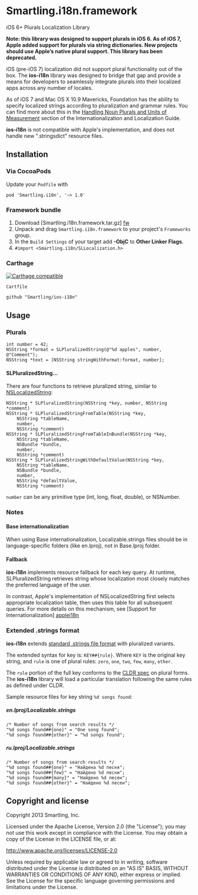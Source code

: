 # Smartling.i18n.framework
iOS 6+ Plurals Localization Library

**Note: this library was designed to support plurals in iOS 6. As of iOS 7, Apple added support for plurals via string dictionaries. New projects should use Apple’s native plural support. This library has been deprecated.**

iOS (pre-iOS 7) localization did not support plural functionality out of the box. The **ios-i18n** library was designed to bridge that gap and provide a means for developers to seamlessly integrate plurals into their localized apps across any number of locales.

As of iOS 7 and Mac OS X 10.9 Mavericks, Foundation has the ability to specify localized strings according to pluralization and grammar rules. You can find more about this in the [Handling Noun Plurals and Units of Measurement](https://developer.apple.com/library/ios/documentation/MacOSX/Conceptual/BPInternational/LocalizingYourApp/LocalizingYourApp.html) section of the Internationalization and Localization Guide.

**ios-i18n** is not compatible with Apple's implementation, and does not handle new ".stringsdict" resource files.


## Installation
### Via CocoaPods
Update your `Podfile` with

    pod 'Smartling.i18n', '~> 1.0'

### Framework bundle
1. Download [Smartling.i18n.framework.tar.gz] [fw]
2. Unpack and drag `Smartling.i18n.framework` to your project's `Frameworks` group.
3. In the `Build Settings` of your target add **-ObjC** to **Other Linker Flags**.
4. `#import <Smartling.i18n/SLLocalization.h>`

### Carthage
[![Carthage compatible](https://img.shields.io/badge/Carthage-compatible-4BC51D.svg?style=flat)](https://github.com/Carthage/Carthage)

`Cartfile`

    github "Smartling/ios-i18n"

## Usage

### Plurals

    int number = 42;
    NSString *format = SLPluralizedString(@"%d apples", number, @"Comment");
    NSString *text = [NSString stringWithFormat:format, number];

#### SLPluralizedString...
There are four functions to retrieve pluralized string, similar to [NSLocalizedString]:

    NSString * SLPluralizedString(NSString *key, number, NSString *comment)
    NSString * SLPluralizedStringFromTable(NSString *key,
        NSString *tableName,
        number,
        NSString *comment)
    NSString * SLPluralizedStringFromTableInBundle(NSString *key,
        NSString *tableName,
        NSBundle *bundle,
        number,
        NSString *comment)
    NSString * SLPluralizedStringWithDefaultValue(NSString *key,
        NSString *tableName,
        NSBundle *bundle,
        number,
        NSString *defaultValue,
        NSString *comment)

`number` can be any primitive type (int, long, float, double), or NSNumber.

### Notes

#### Base internationalization

When using Base internationalization, Localizable.strings files should be in language-specific folders (like en.lproj), not in Base.lproj folder.

#### Fallback

**ios-i18n** implements resource fallback for each key query. At runtime, SLPluralizedString retrieves string whose localization most closely matches the preferred language of the user.

In contrast, Apple's implementation of NSLocalizedString first selects appropriate localization table, then uses this table for all subsequent queries. For more details on this mechanism, see [Support for Internationalization] [applei18n]

### Extended .strings format

**ios-i18n** extends [standard .strings file format][stringsff] with pluralized variants.

The extended syntax for key is: `KEY##{rule}`.
Where `KEY` is the original key string, and `rule` is one of plural rules: `zero`, `one`, `two`, `few`, `many`, `other`.

The `rule` portion of the full key conforms to the [CLDR spec][CLDR] on plural forms. The **ios-i18n** library will load a particular translation following the same rules as defined under CLDR.

Sample resource files for key string `%d songs found`:

##### en.lproj/Localizable.strings

    /* Number of songs from search results */
    "%d songs found##{one}" = "One song found";
    "%d songs found##{other}" = "%d songs found";

##### ru.lproj/Localizable.strings

    /* Number of songs from search results */
    "%d songs found##{one}" = "Найдена %d песня";
    "%d songs found##{few}" = "Найдено %d песни";
    "%d songs found##{many}" = "Найдено %d песен";
    "%d songs found##{other}" = "Найдено %d песен";

## Copyright and license

Copyright 2013 Smartling, Inc.

Licensed under the Apache License, Version 2.0 (the "License"); you may not use this work except in compliance with the License. You may obtain a copy of the License in the LICENSE file, or at:

http://www.apache.org/licenses/LICENSE-2.0

Unless required by applicable law or agreed to in writing, software distributed under the License is distributed on an "AS IS" BASIS, WITHOUT WARRANTIES OR CONDITIONS OF ANY KIND, either express or implied. See the License for the specific language governing permissions and limitations under the License.

  [fw]: ../../raw/master/Frameworks/Smartling.i18n.framework.tar.gz
  [NSLocalizedString]: https://developer.apple.com/library/ios/#documentation/cocoa/reference/foundation/miscellaneous/foundation_functions/reference/reference.html
  [applei18n]: https://developer.apple.com/library/mac/#documentation/MacOSX/Conceptual/BPInternational/Articles/InternatSupport.html
  [stringsff]: https://developer.apple.com/library/ios/#documentation/Cocoa/Conceptual/LoadingResources/Strings/Strings.html
  [CLDR]: http://unicode.org/repos/cldr-tmp/trunk/diff/supplemental/language_plural_rules.html
